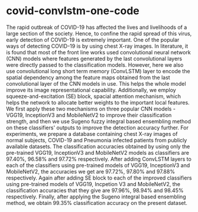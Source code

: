 # covid-convlstm-one-code
  The rapid outbreak of COVID-19 has affected the lives and livelihoods of a large section of the society. Hence, to confine the rapid spread of this virus, early detection of COVID-19 is extremely important. One of the popular ways of detecting COVID-19 is by using chest X-ray images. In literature, it is found that most of the front line works used convolutional neural network (CNN) models where features generated by the last convolutional layers were directly passed to the classification models. However, here we also use convolutional long short term memory (ConvLSTM) layer to encode the spatial dependency among the feature maps obtained from the last convolutional layer of the CNN models in use. This helps the whole model improve its image representational capability. Additionally, we employ squeeze-and-excitation (SE) block, spacial attention mechanism, which helps the network to allocate better weights to the important local features. We first apply these two mechanisms on three popular CNN models - VGG19, InceptionV3 and MobileNetV2 to improve their classification strength, and then we use Sugeno fuzzy integral based ensembling method on these classifiers' outputs to improve the detection accuracy further. For experiments, we prepare a database containing chest X-ray images of normal subjects, COVID-19 and Pneumonia infected patients from publicly available datasets. The classification accuracies obtained by using only the pre-trained VGG19, InceptionV3 and MobileNetV2 models as classifiers are 97.40\%, 96.58\% and 97.72\% respectively. After adding ConvLSTM layers to each of the classifiers using pre-trained models of VGG19, InceptionV3 and MobileNetV2, the accuracies we get are 97.72\%, 97.80\% and 97.88\% respectively. Again after adding SE block to each of the improved classifiers using pre-trained models of VGG19, Incpetion V3 and MobileNetV2, the classification accuracies that they give are 97.96\%, 98.94\% and 98.45\% respectively. Finally, after applying the Sugeno integral based ensembling method, we obtain 99.35\% classification accuracy on the present dataset.
